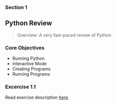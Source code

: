 ### Section 1
## Python Review
> Overview: A very fast-paced review of Python

### Core Objectives

- Running Python
- Interactive Mode
- Creating Programs
- Running Programs

### Excercise 1.1
Read exercise description [here](../../../Exercises/ex1_1.md).
